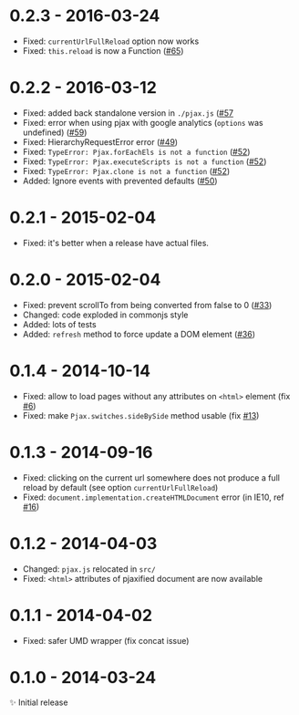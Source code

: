 # 0.2.3 - 2016-03-24

- Fixed: ``currentUrlFullReload`` option now works
- Fixed: ``this.reload`` is now a Function
  ([#65](https://github.com/MoOx/pjax/issues/65))

# 0.2.2 - 2016-03-12

- Fixed: added back standalone version in `./pjax.js`
([#57](https://github.com/MoOx/pjax/issues/57)
- Fixed: error when using pjax with google analytics (``options`` was undefined)
([#59](https://github.com/MoOx/pjax/pull/59))
- Fixed: HierarchyRequestError error
([#49](https://github.com/MoOx/pjax/pull/49))
- Fixed: ``TypeError: Pjax.forEachEls is not a function``
([#52](https://github.com/MoOx/pjax/pull/52))
- Fixed: ``TypeError: Pjax.executeScripts is not a function``
([#52](https://github.com/MoOx/pjax/pull/52))
- Fixed: ``TypeError: Pjax.clone is not a function``
([#52](https://github.com/MoOx/pjax/pull/52))
- Added: Ignore events with prevented defaults
([#50](https://github.com/MoOx/pjax/pull/50))

# 0.2.1 - 2015-02-04

- Fixed: it's better when a release have actual files.

# 0.2.0 - 2015-02-04

- Fixed: prevent scrollTo from being converted from false to 0 ([#33](https://github.com/MoOx/pjax/pull/33))
- Changed: code exploded in commonjs style
- Added: lots of tests
- Added: `refresh` method to force update a DOM element ([#36](https://github.com/MoOx/pjax/pull/36))

# 0.1.4 - 2014-10-14

- Fixed: allow to load pages without any attributes on `<html>` element (fix [#6](https://github.com/MoOx/pjax/issues/6))
- Fixed: make `Pjax.switches.sideBySide` method usable (fix [#13](https://github.com/MoOx/pjax/issues/13))

# 0.1.3 - 2014-09-16

- Fixed: clicking on the current url somewhere does not produce a full reload by default (see option `currentUrlFullReload`)
- Fixed: `document.implementation.createHTMLDocument` error (in IE10, ref [#16](https://github.com/MoOx/pjax/pull/16))

# 0.1.2 - 2014-04-03

- Changed: `pjax.js` relocated in `src/`
- Fixed: `<html>` attributes of pjaxified document are now available

# 0.1.1 - 2014-04-02

- Fixed: safer UMD wrapper (fix concat issue)

# 0.1.0 - 2014-03-24

✨ Initial release
